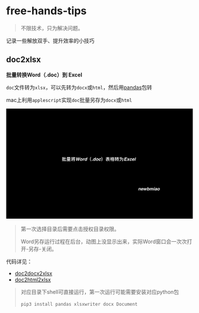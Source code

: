 # free-hands-tips

> 不限技术，只为解决问题。

记录一些解放双手、提升效率的小技巧

## doc2xlsx

**批量转换Word（.doc）到 Excel**

`doc`文件转为`xlsx`，可以先转为`docx`或`html`，然后用[pandas](https://www.pypandas.cn/)包转

mac上利用`applescript`实现`doc`批量另存为`docx`或`html`

![批量Word转Excel](graph/doc2xlsx.gif)

> 第一次选择目录后需要点击授权目录权限。
>
> Word另存运行过程在后台，动图上没显示出来，实际Word窗口会一次次打开-另存-关闭。

代码详见：

- [doc2docx2xlsx](doc2docx2xlsx)
- [doc2html2xlsx](doc2html2xlsx)

> 对应目录下shell可直接运行，第一次运行可能需要安装对应python包
>
> `pip3 install pandas xlsxwriter docx Document`